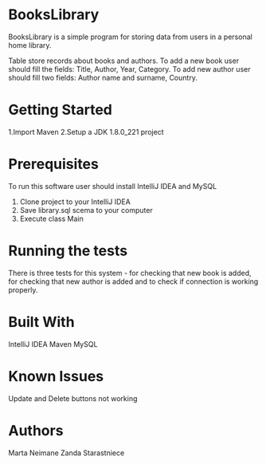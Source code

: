 # BooksLibrary

BooksLibrary is a simple program for storing data from users in a personal home library. 

Table store records about books and authors. To add a new book user should fill the fields: Title, Author, Year, Category. To add new author user should fill two fields: Author name and surname, Country.

# Getting Started

1.Import Maven
2.Setup a JDK 1.8.0_221 project

# Prerequisites
To run this software user should install IntelliJ IDEA and MySQL 

1. Clone project to your IntelliJ IDEA
2. Save library.sql scema to your computer
3. Execute class Main


# Running the tests

There is three tests for this system - for checking that new book is added, for checking that new author is added and to check if connection  is working properly.

# Built With
IntelliJ IDEA
Maven
MySQL

# Known Issues
Update and Delete buttons not working


# Authors
Marta Neimane 
Zanda Starastniece

